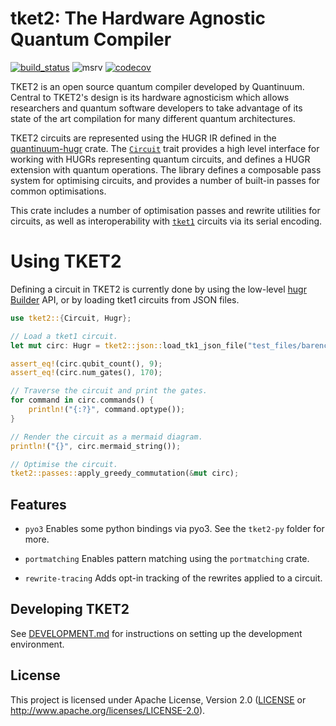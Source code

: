 # tket2: The Hardware Agnostic Quantum Compiler

[![build_status][]](https://github.com/CQCL-DEV/tket2/actions)
![msrv][]
[![codecov][]](https://codecov.io/gh/CQCL/tket2)

  [build_status]: https://github.com/CQCL-DEV/hugr/workflows/Continuous%20integration/badge.svg?branch=main
  [msrv]: https://img.shields.io/badge/rust-1.75.0%2B-blue.svg
  [codecov]: https://img.shields.io/codecov/c/gh/CQCL/tket2?logo=codecov

TKET2 is an open source quantum compiler developed by Quantinuum. Central to
TKET2's design is its hardware agnosticism which allows researchers and
quantum software developers to take advantage of its state of the art
compilation for many different quantum architectures.

TKET2 circuits are represented using the HUGR IR defined in the
[quantinuum-hugr] crate. The [`Circuit`] trait provides a high level interface
for working with HUGRs representing quantum circuits, and defines a HUGR
extension with quantum operations. The library defines a composable pass system
for optimising circuits, and provides a number of built-in passes for common
optimisations.

This crate includes a number of optimisation passes and rewrite utilities
for circuits, as well as interoperability with [`tket1`] circuits via its
serial encoding.

  [quantinuum-hugr]: https://lib.rs/crates/quantinuum-hugr
  [`Circuit`]: https://docs.rs/tket2/latest/tket2/trait.Circuit.html
  [`tket1`]: https://github.com/CQCL/tket

# Using TKET2

Defining a circuit in TKET2 is currently done by using the low-level [hugr Builder] API, or by loading tket1 circuits from JSON files.

  [hugr Builder]: https://docs.rs/quantinuum-hugr/latest/hugr/builder/index.html

```rust
use tket2::{Circuit, Hugr};

// Load a tket1 circuit.
let mut circ: Hugr = tket2::json::load_tk1_json_file("test_files/barenco_tof_5.json").unwrap();

assert_eq!(circ.qubit_count(), 9);
assert_eq!(circ.num_gates(), 170);

// Traverse the circuit and print the gates.
for command in circ.commands() {
    println!("{:?}", command.optype());
}

// Render the circuit as a mermaid diagram.
println!("{}", circ.mermaid_string());

// Optimise the circuit.
tket2::passes::apply_greedy_commutation(&mut circ);
```

## Features

- `pyo3`
  Enables some python bindings via pyo3. See the `tket2-py` folder for more.

- `portmatching`
  Enables pattern matching using the `portmatching` crate.

- `rewrite-tracing`
  Adds opt-in tracking of the rewrites applied to a circuit.

## Developing TKET2

See [DEVELOPMENT.md](DEVELOPMENT.md) for instructions on setting up the development environment.

## License

This project is licensed under Apache License, Version 2.0 ([LICENSE][] or http://www.apache.org/licenses/LICENSE-2.0).

  [LICENSE]: LICENCE
